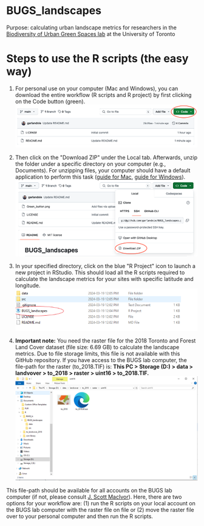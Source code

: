 # BUGS_landscapes
Purpose: calculating urban landscape metrics for researchers in the [Biodiversity of Urban Green Spaces lab](https://www.macivorlab.ca/) at the University of Toronto

# Steps to use the R scripts (the easy way)
1. For personal use on your computer (Mac and Windows), you can download the entire workflow (R scripts and R project) by first clicking on the Code button (green).
![green button](Green_button.png)

2. Then click on the "Download ZIP" under the Local tab. Afterwards, unzip the folder under a specific directory on your computer (e.g., Documents). For unzipping files, your computer should have a default application to perform this task ([guide for Mac](https://support.apple.com/en-ca/guide/mac-help/mchlp2528/mac), [guide for Windows](https://www.pcworld.com/article/394871/how-to-unzip-files-in-windows-10.html)).
![download zip](Download_zip.png)

3. In your specified directory, click on the blue "R Project" icon to launch a new project in RStudio. This should load all the R scripts required to calculate the landscape metrics for your sites with specific latitude and longitude.
![R_project](rproject.PNG)

4. **Important note:** You need the raster file for the 2018 Toronto and Forest Land Cover dataset (file size: 6.69 GB) to calculate the landscape metrics. Due to file storage limits, this file is not available with this GitHub repository. If you have access to the BUGS lab computer, the file-path for the raster (to_2018.TIF) is: **This PC > Storage (D:) > data > landvover > to_2018 > raster > uint16 > to_2018.TIF.**
![raster](raster.png)

This file-path should be available for all accounts on the BUGS lab computer (if not, please consult [J. Scott MacIvor](https://www.utsc.utoronto.ca/biosci/scott-macivor)). Here, there are two options for your workflow are: (1) run the R scripts on your local account on the BUGS lab computer with the raster file on file or (2) move the raster file over to your personal computer and then run the R scripts. 
